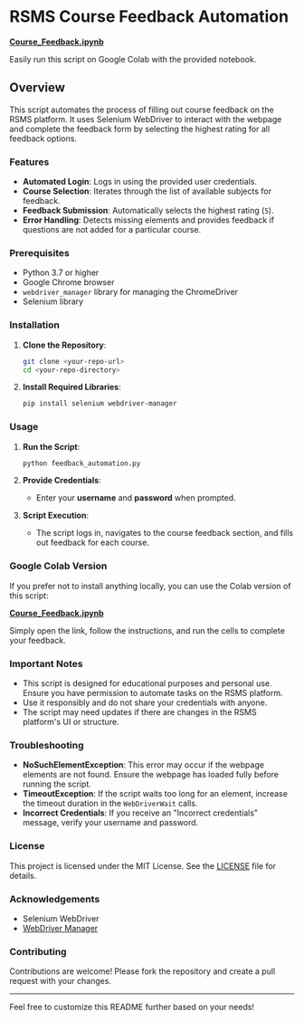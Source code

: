 ﻿# RSMS Course Feedback Automation

<a href="https://colab.research.google.com/drive/1bfAsV0ZV2N6rq-mf9UJsdkMOh_bxKbri#scrollTo=7Ej573meCjNg" target="_blank"><strong>Course_Feedback.ipynb</strong></a>

Easily run this script on Google Colab with the provided notebook.

## Overview

This script automates the process of filling out course feedback on the RSMS platform. It uses Selenium WebDriver to interact with the webpage and complete the feedback form by selecting the highest rating for all feedback options.

### Features

- **Automated Login**: Logs in using the provided user credentials.
- **Course Selection**: Iterates through the list of available subjects for feedback.
- **Feedback Submission**: Automatically selects the highest rating (`5`).
- **Error Handling**: Detects missing elements and provides feedback if questions are not added for a particular course.

### Prerequisites

- Python 3.7 or higher
- Google Chrome browser
- `webdriver_manager` library for managing the ChromeDriver
- Selenium library

### Installation

1. **Clone the Repository**:
   ```bash
   git clone <your-repo-url>
   cd <your-repo-directory>
   ```

2. **Install Required Libraries**:
   ```bash
   pip install selenium webdriver-manager
   ```

### Usage

1. **Run the Script**:
   ```bash
   python feedback_automation.py
   ```

2. **Provide Credentials**:
   - Enter your **username** and **password** when prompted.

3. **Script Execution**:
   - The script logs in, navigates to the course feedback section, and fills out feedback for each course.

### Google Colab Version

If you prefer not to install anything locally, you can use the Colab version of this script:

[**Course_Feedback.ipynb**](https://colab.research.google.com/drive/1bfAsV0ZV2N6rq-mf9UJsdkMOh_bxKbri#scrollTo=7Ej573meCjNg)

Simply open the link, follow the instructions, and run the cells to complete your feedback.

### Important Notes

- This script is designed for educational purposes and personal use. Ensure you have permission to automate tasks on the RSMS platform.
- Use it responsibly and do not share your credentials with anyone.
- The script may need updates if there are changes in the RSMS platform's UI or structure.

### Troubleshooting

- **NoSuchElementException**: This error may occur if the webpage elements are not found. Ensure the webpage has loaded fully before running the script.
- **TimeoutException**: If the script waits too long for an element, increase the timeout duration in the `WebDriverWait` calls.
- **Incorrect Credentials**: If you receive an "Incorrect credentials" message, verify your username and password.

### License

This project is licensed under the MIT License. See the [LICENSE](LICENSE) file for details.

### Acknowledgements

- Selenium WebDriver
- [WebDriver Manager](https://github.com/SergeyPirogov/webdriver_manager)

### Contributing

Contributions are welcome! Please fork the repository and create a pull request with your changes.

---

Feel free to customize this README further based on your needs!
